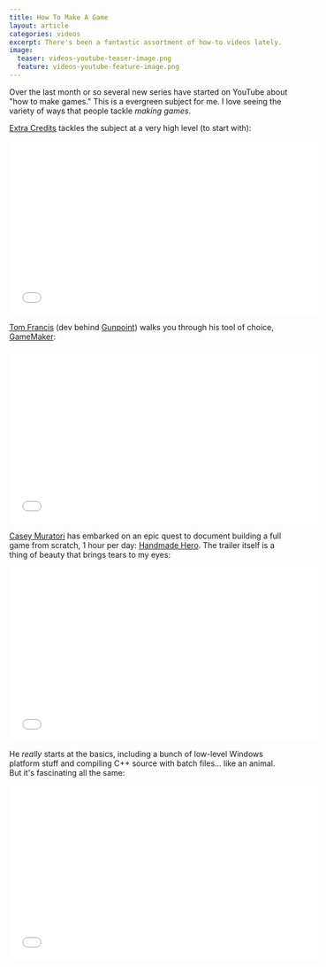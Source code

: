 ```yaml
---
title: How To Make A Game
layout: article
categories: videos
excerpt: There's been a fantastic assortment of how-to videos lately.
image:
  teaser: videos-youtube-teaser-image.png
  feature: videos-youtube-feature-image.png
---
```


Over the last month or so several new series have started on YouTube about "how to make games." This is a evergreen subject for me. I love seeing the variety of ways that people tackle *making games*.

[Extra Credits](https://www.youtube.com/user/ExtraCreditz) tackles the subject at a very high level (to start with):

<iframe width="560" height="315" src="//www.youtube.com/embed/z06QR-tz1_o" frameborder="0" allowfullscreen></iframe>

[Tom Francis](https://www.youtube.com/user/Pentadact) (dev behind [Gunpoint](http://www.gunpointgame.com/)) walks you through his tool of choice, [GameMaker](https://www.yoyogames.com/studio):

<iframe width="560" height="315" src="//www.youtube.com/embed/DN6dZWXUEzA?list=PLUtKzyIe0aB2HjpmBhnsHpK7ig0z7ohWw" frameborder="0" allowfullscreen></iframe>

[Casey Muratori](http://mollyrocket.com/casey/about.html) has embarked on an epic quest to document building a full game from scratch, 1 hour per day: [Handmade Hero](http://handmadehero.org/). The trailer itself is a thing of beauty that brings tears to my eyes:

<iframe width="560" height="315" src="//www.youtube.com/embed/A2dxjOjWHxQ" frameborder="0" allowfullscreen></iframe>

He *really* starts at the basics, including a bunch of low-level Windows platform stuff and compiling C++ source with batch files... like an animal. But it's fascinating all the same:

<iframe width="560" height="315" src="//www.youtube.com/embed/Ee3EtYb8d1o" frameborder="0" allowfullscreen></iframe>

&nbsp;
